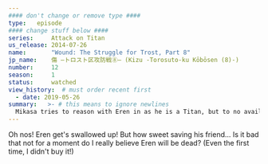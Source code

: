 ```yaml
---
#### don't change or remove type ####
type:   episode
#### change stuff below ####
series:     Attack on Titan
us_release: 2014-07-26 
name:       "Wound: The Struggle for Trost, Part 8"
jp_name:    傷 ―トロスト区攻防戦⑧― (Kizu -Torosuto-ku Kōbōsen (8)-)
number:     12
season:     1
status:     watched
view_history:  # must order recent first
  - date: 2019-05-26 
summary:   >- # this means to ignore newlines
  Mikasa tries to reason with Eren in as he is a Titan, but to no avail. Eren continues his attack and accidentally incapacitates himself, slumping to the ground. The squad protecting Eren sends up a red flare to signal that the plan has failed, much to the dismay of the troops observing from the wall. As Armin heads toward Eren to investigate, the elite squadron argues and eventually agrees to protect Eren instead of abandoning him, still recognizing him as a valuable military asset. During the operation, Jean is separated from Connie and Annie after his omni-directional mobility gear malfunctions, forcing him to hide from two Titans in a building. Armin reaches the unconscious Eren, but Mikasa calls to him, warning that he is in a dangerous state. Armin plunges his sword into the side of Eren's neck, which briefly awakens him. As Armin speaks to him of the outside world and reminds him of his promise to kill all the Titans, Eren leaves his dreamlike state and regains control.
---
```


Oh nos! Eren get's swallowed up! But how sweet saving his friend... Is it bad that not for a moment do I really believe Eren will be dead? (Even the first time, I didn't buy it!)